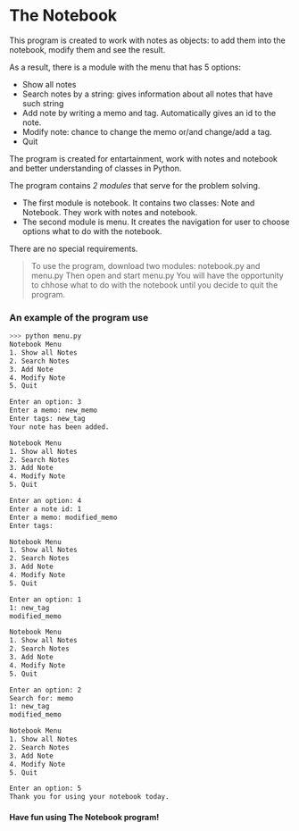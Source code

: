 # The Notebook

This program is created to work with notes as objects: to add them into the notebook, modify them and see the result.

As a result, there is a module with the menu that has 5 options:
- Show all notes
- Search notes by a string: gives information about all notes that have such string
- Add note by writing a memo and tag. Automatically gives an id to the note.
- Modify note: chance to change the memo or/and change/add a tag.
- Quit

The program is created for entartainment, work with notes and notebook and better understanding of classes in Python.

The program contains *2 modules* that serve for the problem solving.

- The first module is notebook. It contains two classes: Note and Notebook. They work with notes and notebook.
- The second module is menu. It creates the navigation for user to choose options what to do with the notebook.

There are no special requirements.

> To use the program, download two modules: notebook.py and menu.py
> Then open and start menu.py
> You will have the opportunity to chhose what to do with the notebook until you decide to quit the program.

### An example of the program use

```sh
>>> python menu.py
Notebook Menu
1. Show all Notes
2. Search Notes
3. Add Note
4. Modify Note
5. Quit

Enter an option: 3
Enter a memo: new_memo
Enter tags: new_tag
Your note has been added.

Notebook Menu
1. Show all Notes
2. Search Notes
3. Add Note
4. Modify Note
5. Quit

Enter an option: 4
Enter a note id: 1
Enter a memo: modified_memo
Enter tags:

Notebook Menu
1. Show all Notes
2. Search Notes
3. Add Note
4. Modify Note
5. Quit

Enter an option: 1
1: new_tag
modified_memo

Notebook Menu
1. Show all Notes
2. Search Notes
3. Add Note
4. Modify Note
5. Quit

Enter an option: 2
Search for: memo
1: new_tag
modified_memo

Notebook Menu
1. Show all Notes
2. Search Notes
3. Add Note
4. Modify Note
5. Quit

Enter an option: 5
Thank you for using your notebook today.
```

#### Have fun using The Notebook program!